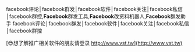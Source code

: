 facebook评论│facebook群发│facebook软件│facebook关注│facebook私信│facebook群控,**Facebook**群发工具,**Facebook**改资料机器人,**Facebook**群发助手
facebook评论│facebook群发│facebook软件│facebook关注│facebook私信│facebook群控

[😍想了解推广相关软件的朋友请登录 http://www.vst.tw](http://www.vst.tw)



